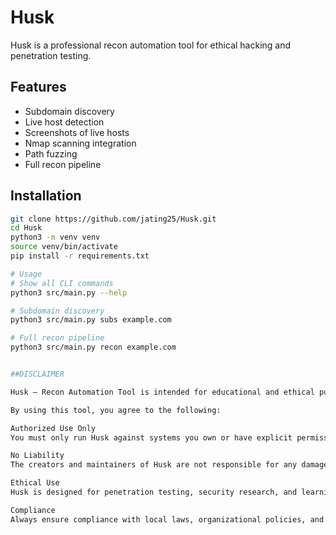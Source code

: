 # Husk

Husk is a professional recon automation tool for ethical hacking and penetration testing.

## Features

- Subdomain discovery
- Live host detection
- Screenshots of live hosts
- Nmap scanning integration
- Path fuzzing
- Full recon pipeline

## Installation

```bash
git clone https://github.com/jating25/Husk.git 
cd Husk
python3 -m venv venv
source venv/bin/activate
pip install -r requirements.txt

# Usage
# Show all CLI commands
python3 src/main.py --help

# Subdomain discovery
python3 src/main.py subs example.com

# Full recon pipeline
python3 src/main.py recon example.com


##DISCLAIMER

Husk – Recon Automation Tool is intended for educational and ethical purposes only.

By using this tool, you agree to the following:

Authorized Use Only
You must only run Husk against systems you own or have explicit permission to test. Unauthorized scanning or hacking of third-party systems is illegal and punishable under law.

No Liability
The creators and maintainers of Husk are not responsible for any damage, data loss, or legal consequences arising from misuse of the tool.

Ethical Use
Husk is designed for penetration testing, security research, and learning purposes. Any use beyond this scope is strictly prohibited.

Compliance
Always ensure compliance with local laws, organizational policies, and cybersecurity regulations before using Husk.

